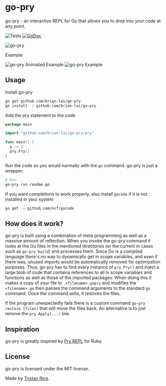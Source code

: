 # go-pry

go-pry - an interactive REPL for Go that allows you to drop into your code at any point.

![Tests](https://github.com/brian-lai/go-pry/actions/workflows/unittest.yml/badge.svg)
[![GoDoc](https://godoc.org/github.com/brian-lai/go-pry/pry?status.svg)](https://godoc.org/github.com/brian-lai/go-pry/pry)

![go-pry](https://i.imgur.com/yr1BEsK.png)

Example

![go-pry Animated Example](https://i.imgur.com/H8hFzPV.gif)
![go-pry Example](https://i.imgur.com/0rmwVY7.png)



## Usage

Install go-pry
```bash
go get github.com/brian-lai/go-pry
go install -i github.com/brian-lai/go-pry

```

Add the pry statement to the code
```go
package main

import "github.com/brian-lai/go-pry/pry"

func main() {
  a := 1
  pry.Pry()
}
```

Run the code as you would normally with the `go` command. go-pry is just a wrapper.
```bash
# Run
go-pry run readme.go
```

If you want completions to work properly, also install `gocode` if it
is not installed in your system

```bash
go get -u github.com/nsf/gocode
```


## How does it work?
go-pry is built using a combination of meta programming as well as a massive amount of reflection. When you invoke the go-pry command it looks at the Go files in the mentioned directories (or the current in cases such as `go-pry build`) and processes them. Since Go is a compiled language there's no way to dynamically get in scope variables, and even if there was, unused imports would be automatically removed for optimization purposes. Thus, go-pry has to find every instance of `pry.Pry()` and inject a large blob of code that contains references to all in scope variables and functions as well as those of the imported packages. When doing this it makes a copy of your file to `.<filename>.gopry` and modifies the `<filename>.go` then passes the command arguments to the standard `go` command. Once the command exits, it restores the files.

If the program unexpectedly fails there is a custom command `go-pry restore [files]` that will move the files back. An alternative is to just remove the `pry.Apply(...)` line.

## Inspiration

go-pry is greatly inspired by [Pry REPL](http://pryrepl.org) for Ruby.

## License

go-pry is licensed under the MIT license.

Made by [Tristan Rice](https://fn.lc).
